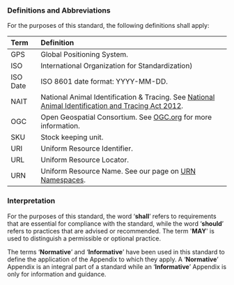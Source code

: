 ### Definitions and Abbreviations

For the purposes of this standard, the following definitions shall apply:

Term | Definition
:--- | :---------
GPS | Global Positioning System.
ISO | International Organization for Standardization)
ISO Date | ISO 8601 date format: YYYY-MM-DD.
NAIT | National Animal Identification & Tracing. See [National Animal Identification and Tracing Act 2012](http://www.legislation.govt.nz/act/public/2012/0002/latest/DLM3430220.html).
OGC | Open Geospatial Consortium. See [OGC.org](https://www.ogc.org/) for more information.
SKU | Stock keeping unit.
URI | Uniform Resource Identifier.
URL | Uniform Resource Locator.
URN | Uniform Resource Name. See our page on [URN Namespaces](https://github.com/Datalinker-Org/Farm-Data-Standards/blob/master/Information%20for%20Customers/FarmDataStandards_Namespaces-for-Farm-Data-Identifiers.md).

### Interpretation

For the purposes of this standard, the word ‘**shall**’ refers to requirements that are essential for compliance with the standard, while the word ‘**should**’ refers to practices that are advised or recommended. The term '**MAY**' is used to distinguish a permissible or optional practice.

The terms ‘**Normative**’ and ‘**Informative**’ have been used in this standard to define the application of the Appendix to which they apply. A ‘**Normative**’ Appendix is an integral part of a standard while an ‘**Informative**’ Appendix is only for information and guidance.
